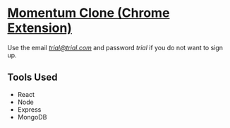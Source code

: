 # [Momentum Clone (Chrome Extension)](https://momentumclone1.herokuapp.com/)

Use the email *trial@trial.com* and password *trial* if you do not want to sign up.

## Tools Used
* React
* Node
* Express
* MongoDB